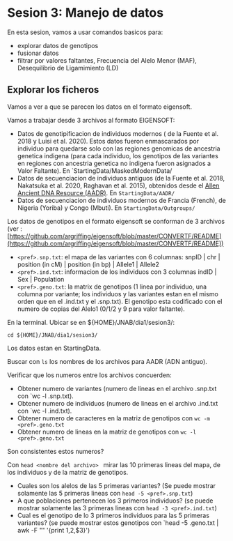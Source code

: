 # Sesion 3: Manejo de datos

En esta sesion, vamos a usar comandos basicos para:
- explorar datos de genotipos
- fusionar datos
- filtrar por valores faltantes, Frecuencia del Alelo Menor (MAF), Desequilibrio de Ligamimiento (LD)

## Explorar los ficheros
Vamos a ver a que se parecen los datos en el formato eigensoft.

Vamos a trabajar desde 3 archivos al formato EIGENSOFT:
- Datos de genotipificacion de individuos modernos ( de la Fuente et al. 2018 y Luisi et al. 2020). Estos datos fueron enmascarados por individuo para quedarse solo con las regiones genomicas de ancestria genetica indigena (para cada individuo, los genotipos de las variantes en regiones con ancestria genetica no indigena fueron asignados a Valor Faltante). En `StartingData/MaskedModernData/
- Datos de secuenciacion de individuos antiguos (de la Fuente et al. 2018, Nakatsuka et al. 2020, Raghavan et al. 2015), obtenidos desde el [Allen Ancient DNA Resource (AADR)](https://dataverse.harvard.edu/dataset.xhtml?persistentId=doi:10.7910/DVN/FFIDCW). En `StartingData/AADR/`
- Datos de secuenciacion de individuos modernos de Francia (French), de Nigeria (Yoriba) y Congo (Mbuti). En `StartingData/Outgroups/`

Los datos de genotipos en el formato eigensoft se conforman de 3 archivos (ver : [https://github.com/argriffing/eigensoft/blob/master/CONVERTF/README](https://github.com/argriffing/eigensoft/blob/master/CONVERTF/README)) 
- `<pref>.snp.txt`: el mapa de las variantes con 6 columnas: snpID | chr | position (in cM) | position (in bp) | Allele1 | Allele2
- `<pref>.ind.txt`: informacion de los individuos con 3 columnas indID | Sex | Population
- `<pref>.geno.txt`: la matrix de genotipos (1 linea por individuo, una columna por variante; los individuos y las variantes estan en el mismo orden que en el .ind.txt y el .snp.txt). El genotipo esta codificado con el numero de copias del Alelo1 (0/1/2 y 9 para valor faltante).

En la terminal. Ubicar se en ${HOME}/JNAB/dia1/sesion3/:

` cd ${HOME}/JNAB/dia1/sesion3/ `

Los datos estan en StartingData.

Buscar con `ls` los nombres de los archivos para AADR (ADN antiguo).

Verificar que los numeros entre los archivos concuerden:
- Obtener numero de variantes (numero de lineas en el archivo <pref>.snp.txt con `wc -l <pref>.snp.txt).
- Obtener numero de individuos (numero de lineas en el archivo <pref>.ind.txt con `wc  -l <pref>.ind.txt).
- Obtener numero de caracteres en la matriz de genotipos con `wc -m <pref>.geno.txt`
- Obtener numero de lineas en la matriz de genotipos con `wc -l <pref>.geno.txt`

Son consistentes estos numeros?

Con `head <nombre del archivo> ` mirar las 10 primeras lineas del mapa, de los individuos y de la matriz de genotipos.
- Cuales son los alelos de las 5 primeras variantes? (Se puede mostrar solamente las 5 primeras lineas con `head -5 <pref>.snp.txt`)
- A que poblaciones pertenecen los 3 primeros individuos? (se puede mostrar solamente las 3 primeras lineas con `head -3 <pref>.ind.txt`)
- Cual es el genotipo de lo 3 primeros individuos para las 5 primeras variantes? (se puede mostrar estos genotipos con `head -5 <pref>.geno.txt | awk -F "" '{print $1,$2,$3}')









 


